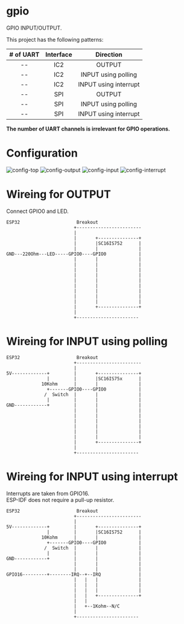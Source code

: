 # gpio
GPIO INPUT/OUTPUT.   

This project has the following patterns:

|# of UART|Interface|Direction|
|:-:|:-:|:-:|
|--|IC2|OUTPUT|
|--|IC2|INPUT using polling|
|--|IC2|INPUT using interrupt|
|--|SPI|OUTPUT|
|--|SPI|INPUT using polling|
|--|SPI|INPUT using interrupt|

__The number of UART channels is irrelevant for GPIO operations.__   


# Configuration   
![config-top](https://user-images.githubusercontent.com/6020549/148174483-94403f5c-b28e-4421-9a76-4888c5138169.jpg)
![config-output](https://user-images.githubusercontent.com/6020549/148174490-dcb135e5-3bbf-48de-9c6a-72ea9fd93f65.jpg)
![config-input](https://user-images.githubusercontent.com/6020549/148174498-32f320d1-1c06-4f86-a0a5-fc94489fb84b.jpg)
![config-interrupt](https://user-images.githubusercontent.com/6020549/148174507-0e8af349-244a-4f3f-a0f2-bdd277d17206.jpg)

# Wireing for OUTPUT  
Connect GPIO0 and LED.   
```
ESP32                     Breakout
                         +------------------------
                         |
                         |       +---------------+
                         |       |SC16IS752      |
                         |       |               |
GND---220Ohm---LED-----GPIO0----GPIO0            |
                         |       |               |
                         |       |               |
                         |       |               |
                         |       |               |
                         |       |               |
                         |       |               |
                         |       |               |
                         |       |               |
                         |       |               |
                         |       +---------------+
                         |
                         +-----------------------
```

# Wireing for INPUT using polling   
```
ESP32                     Breakout
                         +------------------------
                         |
5V-------------+         |       +---------------+
               |         |       |SC16IS75x      |
             10Kohm      |       |               |
               +-------GPIO0----GPIO0            |
              /  Switch  |       |               |
               |         |       |               |
GND------------+         |       |               |
                         |       |               |
                         |       |               |
                         |       |               |
                         |       |               |
                         |       |               |
                         |       |               |
                         |       +---------------+
                         |
                         +-----------------------
```

# Wireing for INPUT using interrupt   
Interrupts are taken from GPIO16.   
ESP-IDF does not require a pull-up resistor.   
```
ESP32                     Breakout
                         +------------------------
                         |
5V-------------+         |       +---------------+
               |         |       |SC16IS752      |
             10Kohm      |       |               |
               +-------GPIO0----GPIO0            |
              /  Switch  |       |               |
               |         |       |               |
GND------------+         |       |               |
                         |       |               |
                         |       |               |
GPIO16---------+--------IRQ--+--IRQ              |
                         |   |   |               |
                         |   |   |               |
                         |   |   |               |
                         |   |   +---------------+
                         |   |
                         |   +--1Kohm--N/C
                         |
                         +-----------------------
```
